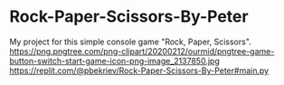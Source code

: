 # Rock-Paper-Scissors-By-Peter
My project for this simple console game "Rock, Paper, Scissors".
https://png.pngtree.com/png-clipart/20200212/ourmid/pngtree-game-button-switch-start-game-icon-png-image_2137850.jpg
https://replit.com/@pbekriev/Rock-Paper-Scissors-By-Peter#main.py
